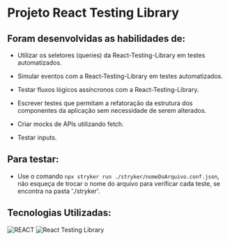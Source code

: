 # Projeto React Testing Library

## Foram desenvolvidas as habilidades de:

* Utilizar os seletores (queries) da React-Testing-Library em testes automatizados.

* Simular eventos com a React-Testing-Library em testes automatizados.

* Testar fluxos lógicos assíncronos com a React-Testing-Library.

* Escrever testes que permitam a refatoração da estrutura dos componentes da aplicação sem necessidade de serem alterados.

* Criar mocks de APIs utilizando fetch.

* Testar inputs.

## Para testar:
- Use o comando `npx stryker run ./stryker/nomeDoArquivo.conf.json`, não esqueça de trocar o nome do arquivo para verificar cada teste, se encontra na pasta './stryker'.

## Tecnologias Utilizadas:
![REACT](https://img.shields.io/badge/React-20232A?style=for-the-badge&logo=react&logoColor=61DAFB)
![React Testing Library](https://img.shields.io/badge/-RTL-purple?style=for-the-badge&logo=react-testing-library&logoColor=white)